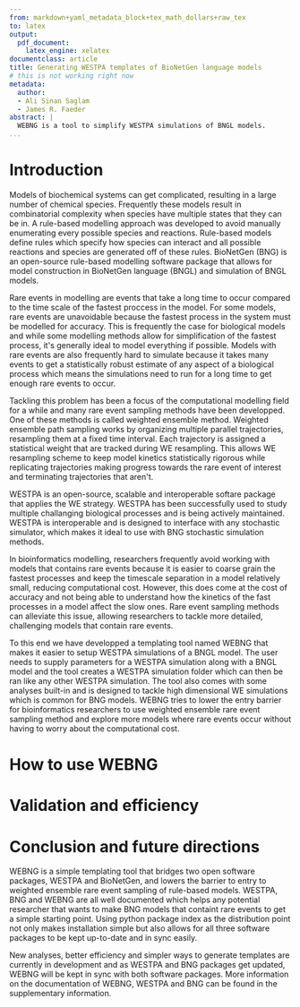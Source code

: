 ```yaml
---
from: markdown+yaml_metadata_block+tex_math_dollars+raw_tex
to: latex
output:
  pdf_document: 
    latex_engine: xelatex
documentclass: article
title: Generating WESTPA templates of BioNetGen language models
# this is not working right now
metadata:
  author:
  - Ali Sinan Saglam
  - James R. Faeder
abstract: |
  WEBNG is a tool to simplify WESTPA simulations of BNGL models.
...
```



Introduction
============

Models of biochemical systems can get complicated, resulting in a large number of chemical species. Frequently these models result in combinatorial complexity when species have multiple states that they can be in. A rule-based modelling approach was developed to avoid manually enumerating every possible species and reactions. Rule-based models define rules which specify how species can interact and all possible reactions and species are generated off of these rules. BioNetGen (BNG) is an open-source rule-based modelling software package that allows for model construction in BioNetGen language (BNGL) and simulation of BNGL models.

Rare events in modelling are events that take a long time to occur compared to the time scale of the fastest proccess in the model. For some models, rare events are unavoidable because the fastest process in the system must be modelled for accuracy. This is frequently the case for biological models and while some modelling methods allow for simplification of the fastest process, it's generally ideal to model everything if possible. Models with rare events are also frequently hard to simulate because it takes many events to get a statistically robust estimate of any aspect of a biological process which means the simulations need to run for a long time to get enough rare events to occur. 

Tackling this problem has been a focus of the computational modelling field for a while and many rare event sampling methods have been developped. One of these methods is called weighted ensemble method. Weighted ensemble path sampling works by organizing multiple parallel trajectories, resampling them at a fixed time interval. Each trajectory is assigned a statistical weight that are tracked during WE resampling. This allows WE resampling scheme to keep model kinetics statistically rigorous while replicating trajectories making progress towards the rare event of interest and terminating trajectories that aren't. 

WESTPA is an open-source, scalable and interoperable softare package that applies the WE strategy. WESTPA has been successfully used to study multiple challanging biological processes and is being actively maintained. WESTPA is interoperable and is designed to interface with any stochastic simulator, which makes it ideal to use with BNG stochastic simulation methods. 

In bioinformatics modelling, researchers frequently avoid working with models that contains rare events because it is easier to coarse grain the fastest processes and keep the timescale separation in a model relatively small, reducing computational cost. However, this does come at the cost of accuracy and not being able to understand how the kinetics of the fast processes in a model affect the slow ones. Rare event sampling methods can alleviate this issue, allowing researchers to tackle more detailed, challenging models that contain rare events. 

To this end we have developped a templating tool named WEBNG that makes it easier to setup WESTPA simulations of a BNGL model. The user needs to supply parameters for a WESTPA simulation along with a BNGL model and the tool creates a WESTPA simulation folder which can then be ran like any other WESTPA simulation. The tool also comes with some analyses built-in and is designed to tackle high dimensional WE simulations which is common for BNG models. WEBNG tries to lower the entry barrier for bioinformatics researchers to use weighted ensemble rare event sampling method and explore more models where rare events occur without having to worry about the computational cost.

How to use WEBNG
================


Validation and efficiency
=========================


Conclusion and future directions
================================

WEBNG is a simple templating tool that bridges two open software packages, WESTPA and BioNetGen, and lowers the barrier to entry to weighted ensemble rare event sampling of rule-based models. WESTPA, BNG and WEBNG are all well documented which helps any potential researcher that wants to make BNG models that containt rare events to get a simple starting point. Using python package index as the distribution point not only makes installation simple but also allows for all three software packages to be kept up-to-date and in sync easily.

New analyses, better efficiency and simpler ways to generate templates are currently in development and as WESTPA and BNG packages get updated, WEBNG will be kept in sync with both software packages. More information on the documentation of WEBNG, WESTPA and BNG can be found in the supplementary information. 